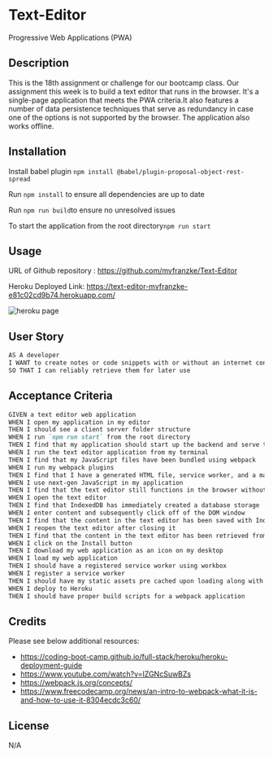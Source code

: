 # Text-Editor
Progressive Web Applications (PWA)

## Description
This is the 18th assignment or challenge for our bootcamp class. Our assignment this week is to build a text editor that runs in the browser. It's a single-page application that meets the PWA criteria.It also features a number of data persistence techniques that serve as redundancy in case one of the options is not supported by the browser. The application also works offline.

## Installation

Install babel plugin
```npm install @babel/plugin-proposal-object-rest-spread```

Run ```npm install``` to ensure all dependencies are up to date

Run ```npm run build```to ensure no unresolved issues

To start the application from the root directory```npm run start```

## Usage

URL of Github repository : https://github.com/mvfranzke/Text-Editor

Heroku Deployed Link: https://text-editor-mvfranzke-e81c02cd9b74.herokuapp.com/

![heroku page](/Assets/heroku%20screenshot.jpg)

## User Story

```md
AS A developer
I WANT to create notes or code snippets with or without an internet connection
SO THAT I can reliably retrieve them for later use
```

## Acceptance Criteria

```md
GIVEN a text editor web application
WHEN I open my application in my editor
THEN I should see a client server folder structure
WHEN I run `npm run start` from the root directory
THEN I find that my application should start up the backend and serve the client
WHEN I run the text editor application from my terminal
THEN I find that my JavaScript files have been bundled using webpack
WHEN I run my webpack plugins
THEN I find that I have a generated HTML file, service worker, and a manifest file
WHEN I use next-gen JavaScript in my application
THEN I find that the text editor still functions in the browser without errors
WHEN I open the text editor
THEN I find that IndexedDB has immediately created a database storage
WHEN I enter content and subsequently click off of the DOM window
THEN I find that the content in the text editor has been saved with IndexedDB
WHEN I reopen the text editor after closing it
THEN I find that the content in the text editor has been retrieved from our IndexedDB
WHEN I click on the Install button
THEN I download my web application as an icon on my desktop
WHEN I load my web application
THEN I should have a registered service worker using workbox
WHEN I register a service worker
THEN I should have my static assets pre cached upon loading along with subsequent pages and static assets
WHEN I deploy to Heroku
THEN I should have proper build scripts for a webpack application
```

## Credits

Please see below additional resources:

* https://coding-boot-camp.github.io/full-stack/heroku/heroku-deployment-guide
* https://www.youtube.com/watch?v=IZGNcSuwBZs
* https://webpack.js.org/concepts/
* https://www.freecodecamp.org/news/an-intro-to-webpack-what-it-is-and-how-to-use-it-8304ecdc3c60/



## License
N/A


